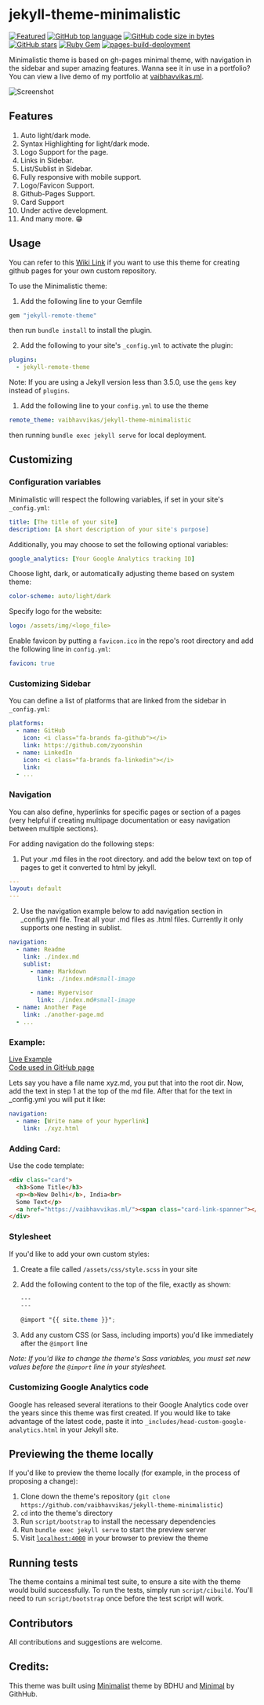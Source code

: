 # jekyll-theme-minimalistic

[![Featured](https://img.shields.io/badge/featured%20on-JekyllThemes-red.svg)](https://jekyll-themes.com/jekyll-theme-minimalistic/)
[![GitHub top language](https://img.shields.io/github/languages/top/vaibhavvikas/jekyll-theme-minimalistic)](#)
[![GitHub code size in bytes](https://img.shields.io/github/languages/code-size/vaibhavvikas/jekyll-theme-minimalistic)](#)
[![GitHub stars](https://img.shields.io/github/stars/vaibhavvikas/jekyll-theme-minimalistic)](https://github.com/vaibhavvikas/jekyll-theme-minimalistic/stargazers)
[![Ruby Gem](https://github.com/vaibhavvikas/jekyll-theme-minimalistic/actions/workflows/gem-push.yml/badge.svg)](https://github.com/vaibhavvikas/jekyll-theme-minimalistic/actions/workflows/gem-push.yml)
[![pages-build-deployment](https://github.com/vaibhavvikas/jekyll-theme-minimalistic/actions/workflows/pages/pages-build-deployment/badge.svg)](https://github.com/vaibhavvikas/jekyll-theme-minimalistic/actions/workflows/pages/pages-build-deployment)


Minimalistic theme is based on gh-pages minimal theme, with navigation in the sidebar and super amazing features. Wanna see it in use in a portfolio? You can view a live demo of my portfolio at [vaibhavvikas.ml](https://vaibhavvikas.github.io/jekyll-theme-minimalistic/).

![Screenshot](https://user-images.githubusercontent.com/28614457/179896288-56255d9e-946a-4566-aca4-85459d403ff9.png)

## Features
1. Auto light/dark mode.
2. Syntax Highlighting for light/dark mode.
3. Logo Support for the page.
4. Links in Sidebar.
5. List/Sublist in Sidebar.
6. Fully responsive with mobile support.
7. Logo/Favicon Support.
8. Github-Pages Support.
9. Card Support
10. Under active development.
11. And many more. 😁

## Usage

You can refer to this [Wiki Link](https://github.com/vaibhavvikas/jekyll-theme-minimalistic/wiki) if you want to use this theme for creating github pages for your own custom repository.

To use the Minimalistic theme:

1. Add the following line to your Gemfile

```ruby
gem "jekyll-remote-theme"
```

then run `bundle install` to install the plugin.

2. Add the following to your site's `_config.yml` to activate the plugin:

```yml
plugins:
  - jekyll-remote-theme
```

Note: If you are using a Jekyll version less than 3.5.0, use the `gems` key instead of `plugins`.

1. Add the following line to your `config.yml` to use the theme

```yml
remote_theme: vaibhavvikas/jekyll-theme-minimalistic
```

then running `bundle exec jekyll serve` for local deployment.

## Customizing

### Configuration variables

Minimalistic will respect the following variables, if set in your site's `_config.yml`:

```yml
title: [The title of your site]
description: [A short description of your site's purpose]
```

Additionally, you may choose to set the following optional variables:

```yml
google_analytics: [Your Google Analytics tracking ID]
```

Choose light, dark, or automatically adjusting theme based on system theme:

```yml
color-scheme: auto/light/dark
```

Specify logo for the website:

```yml
logo: /assets/img/<logo_file>
```

Enable favicon by putting a `favicon.ico` in the repo's root directory and add the following line in `config.yml`:

```yml
favicon: true
```

### Customizing Sidebar

You can define a list of platforms that are linked from the sidebar in `_config.yml`:

```yml
platforms:
  - name: GitHub
    icon: <i class="fa-brands fa-github"></i>
    link: https://github.com/zyoonshin
  - name: LinkedIn
    icon: <i class="fa-brands fa-linkedin"></i>
    link: 
  - ...
```

### Navigation

You can also define, hyperlinks for specific pages or section of a pages (very helpful if creating multipage documentation or easy navigation between multiple sections). 

For adding navigation do the following steps:

1. Put your .md files in the root directory. and add the below text on top of pages to get it converted to html by jekyll.
   
```yml
---
layout: default
---
```

2. Use the navigation example below to add navigation section in _config.yml file. Treat all your .md files as .html files. Currently it only supports one nesting in sublist.

```yml
navigation:
  - name: Readme
    link: ./index.md
    sublist:
      - name: Markdown
        link: ./index.md#small-image

      - name: Hypervisor
        link: ./index.md#small-image
  - name: Another Page
    link: ./another-page.md
  - ...
```

### Example:

[Live Example](https://vaibhavvikas.github.io/jekyll-theme-minimalistic/)\
[Code used in GitHub page](https://github.com/vaibhavvikas/jekyll-theme-minimalistic/tree/gh-pages)

Lets say you have a file name xyz.md, you put that into the root dir. Now, add the text in step 1 at the top of the md file. After that for the text in _config.yml you will put it like:

```yml
navigation:
  - name: [Write name of your hyperlink]
    link: ./xyz.html
```

### Adding Card:

Use the code template:
```html
<div class="card">
  <h3>Some Title</h3>
  <p><b>New Delhi</b>, India<br>
  Some Text</p>
  <a href="https://vaibhavvikas.ml/"><span class="card-link-spanner"></span></a>
</div>
```

### Stylesheet

If you'd like to add your own custom styles:

1. Create a file called `/assets/css/style.scss` in your site
2. Add the following content to the top of the file, exactly as shown:

    ```scss
    ---
    ---

    @import "{{ site.theme }}";
    ```

3. Add any custom CSS (or Sass, including imports) you'd like immediately after the `@import` line

*Note: If you'd like to change the theme's Sass variables, you must set new values before the `@import` line in your stylesheet.*

### Customizing Google Analytics code

Google has released several iterations to their Google Analytics code over the years since this theme was first created. If you would like to take advantage of the latest code, paste it into `_includes/head-custom-google-analytics.html` in your Jekyll site.

## Previewing the theme locally

If you'd like to preview the theme locally (for example, in the process of proposing a change):

1. Clone down the theme's repository (`git clone https://github.com/vaibhavvikas/jekyll-theme-minimalistic`)
2. `cd` into the theme's directory
3. Run `script/bootstrap` to install the necessary dependencies
4. Run `bundle exec jekyll serve` to start the preview server
5. Visit [`localhost:4000`](http://localhost:4000) in your browser to preview the theme

## Running tests

The theme contains a minimal test suite, to ensure a site with the theme would build successfully. To run the tests, simply run `script/cibuild`. You'll need to run `script/bootstrap` once before the test script will work.

## Contributors

All contributions and suggestions are welcome.

## Credits:

This theme was built using [Minimalist](https://github.com/BDHU/minimalist) theme by BDHU and [Minimal](https://github.com/pages-themes/minimal) by GithHub.
